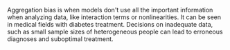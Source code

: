 Aggregation bias is when models don't use all the important information when analyzing data, like interaction terms or nonlinearities. It can be seen in medical fields with diabetes treatment. Decisions on inadequate data, such as small sample sizes of heterogeneous people can lead to erroneous diagnoses and suboptimal treatment.